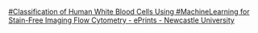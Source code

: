 [#Classification of Human White Blood Cells Using #MachineLearning for Stain-Free Imaging Flow Cytometry - ePrints - Newcastle University](https://qi.tc/qi/111908)